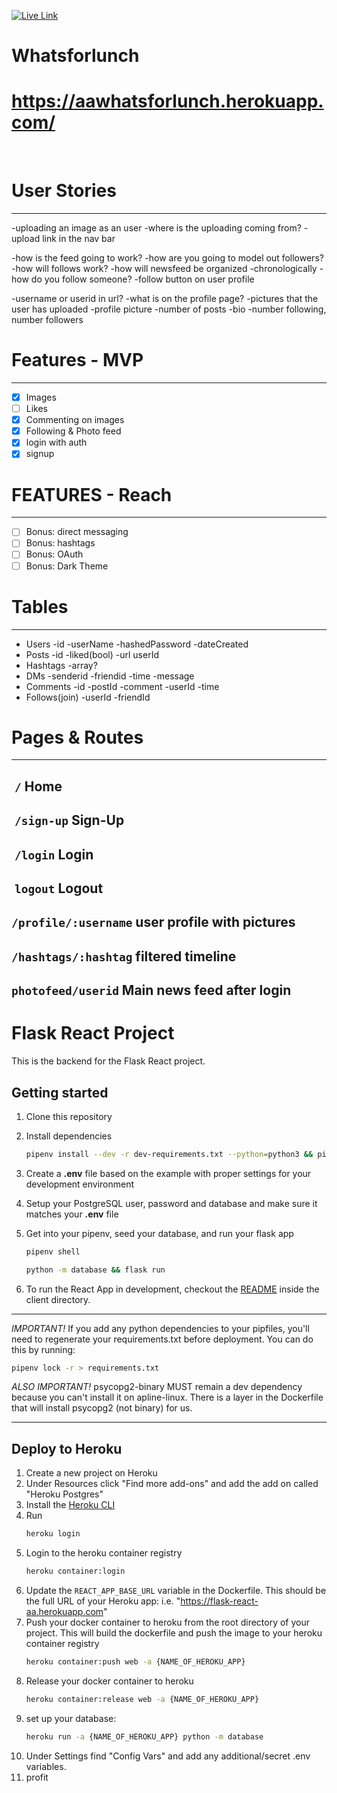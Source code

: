 [![Live Link][live-link-shield]][live-link-url]


# Whatsforlunch

 # https://aawhatsforlunch.herokuapp.com/
​
# User Stories
----------------
​-uploading an image as an user
   -where is the uploading coming from?
      -upload link in the nav bar

-how is the feed going to work?
   -how are you going to model out followers?
   -how will follows work?
   -how will newsfeed be organized
      -chronologically
   -how do you follow someone?
      -follow button on user profile

-username or userid in url?
   -what is on the profile page?
      -pictures that the user has uploaded
      -profile picture
      -number of posts
      -bio
      -number following, number followers


# Features - MVP
-----------------
- [x] Images
- [ ] Likes
- [x] Commenting on images
- [x] Following & Photo feed
- [x] login with auth
- [x] signup
​
​
# FEATURES - Reach
--------------------
- [ ] Bonus: direct messaging
- [ ] Bonus: hashtags
- [ ] Bonus: OAuth
- [ ] Bonus: Dark Theme
​
​
# Tables
----------
- Users
    -id
    -userName
    -hashedPassword
    -dateCreated
- Posts
    -id
    -liked(bool)
    -url
    userId
- Hashtags
    -array?
- DMs
    -senderid
    -friendid
    -time
    -message
- Comments
    -id
    -postId
    -comment
    -userId
    -time
- Follows(join)
    -userId
    -friendId
​
​
# Pages & Routes
-----------------
​
`/` Home
----------
​
`/sign-up` Sign-Up
--------------------
​
`/login` Login
----------------
​
`logout` Logout
-----------------
​
`/profile/:username` user profile with pictures
------------------------------------------------
​
`/hashtags/:hashtag` filtered timeline
---------------------------------------
​
`photofeed/userid` Main news feed after login
-----------------------------------------------


# Flask React Project

This is the backend for the Flask React project.

## Getting started

1. Clone this repository

2. Install dependencies
   ```bash
   pipenv install --dev -r dev-requirements.txt --python=python3 && pipenv install -r requirements.txt
   ```

3. Create a **.env** file based on the example with proper settings for your
   development environment
4. Setup your PostgreSQL user, password and database and make sure it matches your **.env** file

5. Get into your pipenv, seed your database, and run your flask app

   ```bash
   pipenv shell
   ```

   ```bash
   python -m database && flask run
   ```
6. To run the React App in development, checkout the [README](./client/README.md) inside the client directory.




***
*IMPORTANT!*
   If you add any python dependencies to your pipfiles, you'll need to regenerate your requirements.txt before deployment.
   You can do this by running:
   ```bash
   pipenv lock -r > requirements.txt
   ```

*ALSO IMPORTANT!*
   psycopg2-binary MUST remain a dev dependency because you can't install it on apline-linux.
   There is a layer in the Dockerfile that will install psycopg2 (not binary) for us.
***


## Deploy to Heroku

1. Create a new project on Heroku
2. Under Resources click "Find more add-ons" and add the add on called "Heroku Postgres"
3. Install the [Heroku CLI](https://devcenter.heroku.com/articles/heroku-command-line)
4. Run
   ```bash
   heroku login
   ```
5. Login to the heroku container registry
   ```bash
   heroku container:login
   ```
6. Update the `REACT_APP_BASE_URL` variable in the Dockerfile.
   This should be the full URL of your Heroku app: i.e. "https://flask-react-aa.herokuapp.com"
7. Push your docker container to heroku from the root directory of your project.
   This will build the dockerfile and push the image to your heroku container registry
   ```bash
   heroku container:push web -a {NAME_OF_HEROKU_APP}
   ```
8. Release your docker container to heroku
   ```bash
   heroku container:release web -a {NAME_OF_HEROKU_APP}
   ```
9. set up your database:
   ```bash
   heroku run -a {NAME_OF_HEROKU_APP} python -m database
   ```
10. Under Settings find "Config Vars" and add any additional/secret .env variables.
11. profit






[live-link-shield]: https://img.shields.io/badge/-LiveLink-yellow?style=for-the-badge&logo=yellow
[live-link-url]: https://aawhatsforlunch.herokuapp.com/
